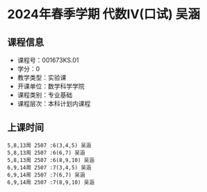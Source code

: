 # 2024年春季学期 代数IV(口试) 吴涵






## 课程信息

- 课程号：001673KS.01
- 学分：0
- 教学类型：实验课
- 开课单位：数学科学学院
- 课程类别：专业基础
- 课程层次：本科计划内课程

## 上课时间

```
5,8,13周 2507 :6(3,4,5) 吴涵
5,8,13周 2507 :6(6,7) 吴涵
5,8,13周 2507 :6(8,9,10) 吴涵
6,9,14周 2507 :7(3,4,5) 吴涵
6,9,14周 2507 :7(6,7) 吴涵
6,9,14周 2507 :7(8,9,10) 吴涵
```

